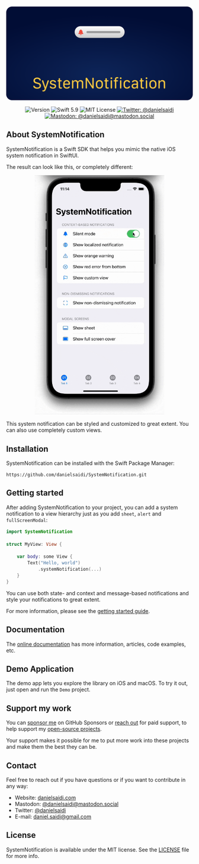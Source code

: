 <p align="center">
    <img src ="Resources/Logo_GitHub.png" alt="SystemNotification Logo" title="SystemNotification" />
</p>

<p align="center">
    <img src="https://img.shields.io/github/v/release/danielsaidi/SystemNotification?color=%2300550&sort=semver" alt="Version" />
    <img src="https://img.shields.io/badge/swift-5.9-orange.svg" alt="Swift 5.9" title="Swift 5.9" />
    <img src="https://img.shields.io/github/license/danielsaidi/SystemNotification" alt="MIT License" />
    <a href="https://twitter.com/danielsaidi"><img src="https://img.shields.io/twitter/url?label=Twitter&style=social&url=https%3A%2F%2Ftwitter.com%2Fdanielsaidi" alt="Twitter: @danielsaidi" title="Twitter: @danielsaidi" /></a>
    <a href="https://mastodon.social/@danielsaidi"><img src="https://img.shields.io/mastodon/follow/000253346?label=mastodon&style=social" alt="Mastodon: @danielsaidi@mastodon.social" title="Mastodon: @danielsaidi@mastodon.social" /></a>
</p>



## About SystemNotification

SystemNotification is a Swift SDK that helps you mimic the native iOS system notification in SwiftUI. 

The result can look like this, or completely different:

<p align="center">
    <img src="Resources/Demo.gif" width=350 />
</p>

This system notification can be styled and customized to great extent. You can also use completely custom views.



## Installation

SystemNotification can be installed with the Swift Package Manager:

```
https://github.com/danielsaidi/SystemNotification.git
```



## Getting started

After adding SystemNotification to your project, you can add a system notification to a view hierarchy just as you add `sheet`, `alert` and `fullScreenModal`:

```swift
import SystemNotification

struct MyView: View {

    var body: some View {
        Text("Hello, world")
            .systemNotification(...)
    }
}
```

You can use both state- and context and message-based notifications and style your notifications to great extent.

For more information, please see the [getting started guide][Getting-Started].



## Documentation

The [online documentation][Documentation] has more information, articles, code examples, etc.



## Demo Application

The demo app lets you explore the library on iOS and macOS. To try it out, just open and run the `Demo` project.



## Support my work 

You can [sponsor me][Sponsors] on GitHub Sponsors or [reach out][Email] for paid support, to help support my [open-source projects][OpenSource].

Your support makes it possible for me to put more work into these projects and make them the best they can be.



## Contact

Feel free to reach out if you have questions or if you want to contribute in any way:

* Website: [danielsaidi.com][Website]
* Mastodon: [@danielsaidi@mastodon.social][Mastodon]
* Twitter: [@danielsaidi][Twitter]
* E-mail: [daniel.saidi@gmail.com][Email]



## License

SystemNotification is available under the MIT license. See the [LICENSE][License] file for more info.



[Email]: mailto:daniel.saidi@gmail.com
[Website]: https://www.danielsaidi.com
[GitHub]: https://www.github.com/danielsaidi
[Twitter]: https://www.twitter.com/danielsaidi
[Mastodon]: https://mastodon.social/@danielsaidi
[Sponsors]: https://github.com/sponsors/danielsaidi
[OpenSource]: https://www.danielsaidi.com/opensource

[Documentation]: https://danielsaidi.github.io/SystemNotification/documentation/systemnotification/
[Getting-Started]: https://danielsaidi.github.io/SystemNotification/documentation/systemnotification/getting-started
[License]: https://github.com/danielsaidi/SystemNotification/blob/master/LICENSE
